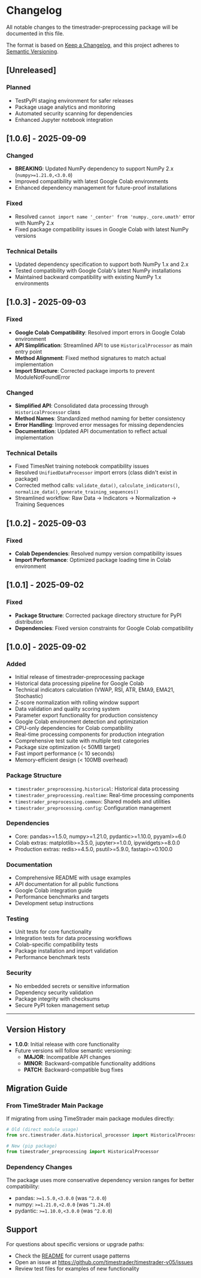 # Changelog

All notable changes to the timestrader-preprocessing package will be documented in this file.

The format is based on [Keep a Changelog](https://keepachangelog.com/en/1.0.0/),
and this project adheres to [Semantic Versioning](https://semver.org/spec/v2.0.0.html).

## [Unreleased]

### Planned
- TestPyPI staging environment for safer releases
- Package usage analytics and monitoring
- Automated security scanning for dependencies
- Enhanced Jupyter notebook integration

## [1.0.6] - 2025-09-09

### Changed
- **BREAKING**: Updated NumPy dependency to support NumPy 2.x (`numpy>=1.21.0,<3.0.0`)
- Improved compatibility with latest Google Colab environments
- Enhanced dependency management for future-proof installations

### Fixed
- Resolved `cannot import name '_center' from 'numpy._core.umath'` error with NumPy 2.x
- Fixed package compatibility issues in Google Colab with latest NumPy versions

### Technical Details
- Updated dependency specification to support both NumPy 1.x and 2.x
- Tested compatibility with Google Colab's latest NumPy installations
- Maintained backward compatibility with existing NumPy 1.x environments

## [1.0.3] - 2025-09-03

### Fixed
- **Google Colab Compatibility**: Resolved import errors in Google Colab environment
- **API Simplification**: Streamlined API to use `HistoricalProcessor` as main entry point
- **Method Alignment**: Fixed method signatures to match actual implementation
- **Import Structure**: Corrected package imports to prevent ModuleNotFoundError

### Changed
- **Simplified API**: Consolidated data processing through `HistoricalProcessor` class
- **Method Names**: Standardized method naming for better consistency
- **Error Handling**: Improved error messages for missing dependencies
- **Documentation**: Updated API documentation to reflect actual implementation

### Technical Details
- Fixed TimesNet training notebook compatibility issues
- Resolved `UnifiedDataProcessor` import errors (class didn't exist in package)
- Corrected method calls: `validate_data()`, `calculate_indicators()`, `normalize_data()`, `generate_training_sequences()`
- Streamlined workflow: Raw Data → Indicators → Normalization → Training Sequences

## [1.0.2] - 2025-09-03

### Fixed
- **Colab Dependencies**: Resolved numpy version compatibility issues
- **Import Performance**: Optimized package loading time in Colab environment

## [1.0.1] - 2025-09-02

### Fixed
- **Package Structure**: Corrected package directory structure for PyPI distribution
- **Dependencies**: Fixed version constraints for Google Colab compatibility

## [1.0.0] - 2025-09-02

### Added
- Initial release of timestrader-preprocessing package
- Historical data processing pipeline for Google Colab
- Technical indicators calculation (VWAP, RSI, ATR, EMA9, EMA21, Stochastic)
- Z-score normalization with rolling window support
- Data validation and quality scoring system
- Parameter export functionality for production consistency
- Google Colab environment detection and optimization
- CPU-only dependencies for Colab compatibility
- Real-time processing components for production integration
- Comprehensive test suite with multiple test categories
- Package size optimization (< 50MB target)
- Fast import performance (< 10 seconds)
- Memory-efficient design (< 100MB overhead)

### Package Structure
- `timestrader_preprocessing.historical`: Historical data processing
- `timestrader_preprocessing.realtime`: Real-time processing components
- `timestrader_preprocessing.common`: Shared models and utilities
- `timestrader_preprocessing.config`: Configuration management

### Dependencies
- Core: pandas>=1.5.0, numpy>=1.21.0, pydantic>=1.10.0, pyyaml>=6.0
- Colab extras: matplotlib>=3.5.0, jupyter>=1.0.0, ipywidgets>=8.0.0
- Production extras: redis>=4.5.0, psutil>=5.9.0, fastapi>=0.100.0

### Documentation
- Comprehensive README with usage examples
- API documentation for all public functions
- Google Colab integration guide
- Performance benchmarks and targets
- Development setup instructions

### Testing
- Unit tests for core functionality
- Integration tests for data processing workflows  
- Colab-specific compatibility tests
- Package installation and import validation
- Performance benchmark tests

### Security
- No embedded secrets or sensitive information
- Dependency security validation
- Package integrity with checksums
- Secure PyPI token management setup

---

## Version History

- **1.0.0**: Initial release with core functionality
- Future versions will follow semantic versioning:
  - **MAJOR**: Incompatible API changes
  - **MINOR**: Backward-compatible functionality additions
  - **PATCH**: Backward-compatible bug fixes

## Migration Guide

### From TimeStrader Main Package

If migrating from using TimeStrader main package modules directly:

```python
# Old (direct module usage)
from src.timestrader.data.historical_processor import HistoricalProcessor

# New (pip package)
from timestrader_preprocessing import HistoricalProcessor
```

### Dependency Changes

The package uses more conservative dependency version ranges for better compatibility:

- pandas: `>=1.5.0,<3.0.0` (was `^2.0.0`)
- numpy: `>=1.21.0,<2.0.0` (was `^1.24.0`)
- pydantic: `>=1.10.0,<3.0.0` (was `^2.0.0`)

## Support

For questions about specific versions or upgrade paths:
- Check the [README](README.md) for current usage patterns
- Open an issue at https://github.com/timestrader/timestrader-v05/issues
- Review test files for examples of new functionality